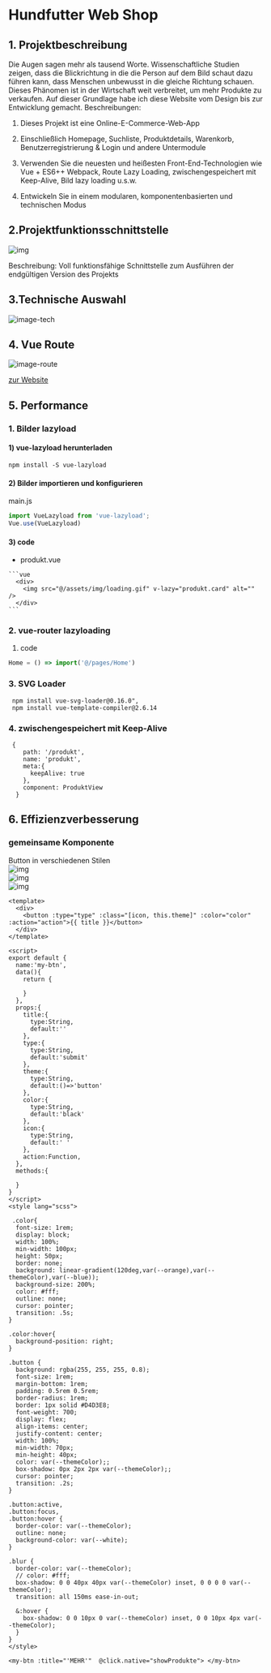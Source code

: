 # Hundfutter Web Shop

## 1. Projektbeschreibung
Die Augen sagen mehr als tausend Worte. Wissenschaftliche Studien zeigen, dass die Blickrichtung in die die Person auf dem Bild schaut dazu führen kann, dass Menschen unbewusst in die gleiche Richtung schauen. Dieses Phänomen ist in der Wirtschaft weit verbreitet, um mehr Produkte zu verkaufen. Auf dieser Grundlage habe ich diese Website vom Design bis zur Entwicklung gemacht. Beschreibungen:

1. Dieses Projekt ist eine Online-E-Commerce-Web-App 

2. Einschließlich Homepage, Suchliste, Produktdetails, Warenkorb, Benutzerregistrierung & Login und andere Untermodule

3. Verwenden Sie die neuesten und heißesten Front-End-Technologien wie Vue  + ES6++ Webpack, Route Lazy Loading, zwischengespeichert mit Keep-Alive, Bild lazy loading u.s.w.

4. Entwickeln Sie in einem modularen, komponentenbasierten und technischen Modus

## 2.Projektfunktionsschnittstelle

  ![img](./images/Hundfutter.gif)

Beschreibung: Voll funktionsfähige Schnittstelle zum Ausführen der endgültigen Version des Projekts

## 3.Technische Auswahl

![image-tech](./images/hund-tech.png)

## 4. Vue Route
![image-route](./images/hund-route.png)

[zur Website](https://hundfutter.netlify.app/#/home)

## 5. Performance
### 1. Bilder lazyload
#### 1) vue-lazyload herunterladen
```
npm install -S vue-lazyload
```

#### 2) Bilder importieren und konfigurieren

main.js

```js
import VueLazyload from 'vue-lazyload';
Vue.use(VueLazyload)
```


#### 3) code
   - produkt.vue

    ```vue
      <div>
        <img src="@/assets/img/loading.gif" v-lazy="produkt.card" alt="" />
      </div>
    ```


### 2. vue-router lazyloading

1. code
```js
Home = () => import('@/pages/Home')
```

### 3. SVG Loader
```vue
 npm install vue-svg-loader@0.16.0",
 npm install vue-template-compiler@2.6.14
```

### 4. zwischengespeichert mit Keep-Alive
```vue
 {
    path: '/produkt',
    name: 'produkt',
    meta:{
      keepAlive: true 
    },
    component: ProduktView
  }
```

## 6. Effizienzverbesserung
### gemeinsame Komponente
Button in verschiedenen Stilen
<br>
  ![img](./images/button2.gif)
<br>
 ![img](./images/button1.gif)
<br>
 ![img](./images/icon_button.gif)


```vue
<template>
  <div>
    <button :type="type" :class="[icon, this.theme]" :color="color" :action="action">{{ title }}</button>
  </div>
</template>

<script>
export default {
  name:'my-btn',
  data(){
    return {
   
    }
  },
  props:{
    title:{
      type:String,
      default:''
    },
    type:{
      type:String,
      default:'submit'
    },
    theme:{
      type:String,
      default:()=>'button'
    },
    color:{
      type:String,
      default:'black'
    },
    icon:{
      type:String,
      default:' ' 
    },
    action:Function,
  },
  methods:{
   
  }
}
</script>
<style lang="scss">

 .color{
  font-size: 1rem;
  display: block;
  width: 100%;
  min-width: 100px;
  height: 50px;
  border: none;
  background: linear-gradient(120deg,var(--orange),var(--themeColor),var(--blue));
  background-size: 200%;
  color: #fff;
  outline: none;
  cursor: pointer;
  transition: .5s;
}

.color:hover{
  background-position: right;
} 

.button {
  background: rgba(255, 255, 255, 0.8);
  font-size: 1rem;
  margin-bottom: 1rem;
  padding: 0.5rem 0.5rem;
  border-radius: 1rem;
  border: 1px solid #D4D3E8;
  font-weight: 700;
  display: flex;
  align-items: center;
  justify-content: center;
  width: 100%;
  min-width: 70px;
  min-height: 40px;
  color: var(--themeColor);;
  box-shadow: 0px 2px 2px var(--themeColor);;
  cursor: pointer;
  transition: .2s;
}

.button:active,
.button:focus,
.button:hover {
  border-color: var(--themeColor);
  outline: none;
  background-color: var(--white);
}

.blur {
  border-color: var(--themeColor);
  // color: #fff;
  box-shadow: 0 0 40px 40px var(--themeColor) inset, 0 0 0 0 var(--themeColor);
  transition: all 150ms ease-in-out;
  
  &:hover {
    box-shadow: 0 0 10px 0 var(--themeColor) inset, 0 0 10px 4px var(--themeColor);
  }
}
</style>

```

```vue
<my-btn :title="'MEHR'"  @click.native="showProdukte"> </my-btn>
```

 

 

 

 


 